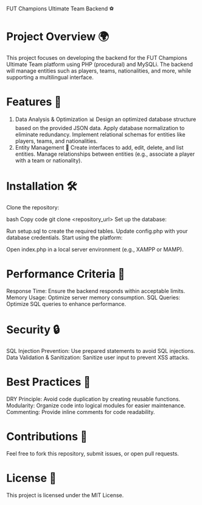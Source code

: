FUT Champions Ultimate Team Backend ⚽
# Project Overview 🌍
This project focuses on developing the backend for the FUT Champions Ultimate Team platform using PHP (procedural) and MySQLi. The backend will manage entities such as players, teams, nationalities, and more, while supporting a multilingual interface.

# Features 🔧
1. Data Analysis & Optimization 📊
Design an optimized database structure based on the provided JSON data.
Apply database normalization to eliminate redundancy.
Implement relational schemas for entities like players, teams, and nationalities.
2. Entity Management 👥
Create interfaces to add, edit, delete, and list entities.
Manage relationships between entities (e.g., associate a player with a team or nationality).
# Installation 🛠️
Clone the repository:

bash
Copy code
git clone <repository_url>
Set up the database:

Run setup.sql to create the required tables.
Update config.php with your database credentials.
Start using the platform:

Open index.php in a local server environment (e.g., XAMPP or MAMP).
# Performance Criteria 🚀
Response Time: Ensure the backend responds within acceptable limits.
Memory Usage: Optimize server memory consumption.
SQL Queries: Optimize SQL queries to enhance performance.
# Security 🔒
SQL Injection Prevention: Use prepared statements to avoid SQL injections.
Data Validation & Sanitization: Sanitize user input to prevent XSS attacks.
# Best Practices 📝
DRY Principle: Avoid code duplication by creating reusable functions.
Modularity: Organize code into logical modules for easier maintenance.
Commenting: Provide inline comments for code readability.
# Contributions 🤝
Feel free to fork this repository, submit issues, or open pull requests.

# License 📝
This project is licensed under the MIT License.